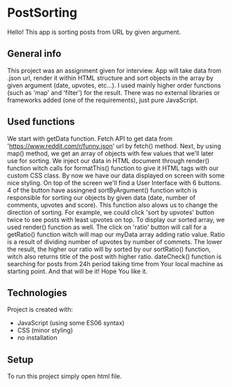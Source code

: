 # PostSorting
Hello! This app is sorting posts from URL by given argument.

## General info
This project was an assignment given for interview. App will take data from .json url, render it within HTML structure and sort objects in the array by given argument (date, upvotes, etc...). I used mainly higher order functions (such as 'map' and 'filter') for the result. There was no external libraries or frameworks added (one of the requirements), just pure JavaScript.

## Used functions
We start with getData function. Fetch API to get data from 'https://www.reddit.com/r/funny.json' url by fetch() method.
Next, by using map() method, we get an array of objects with few values that we'll later use for sorting. We inject our data in HTML document through render() function witch calls for formatThis() function to give it HTML tags with our custom CSS class.
By now we have our data displayed on screen with some nice styling.
On top of the screen we'll find a User Interface with 6 buttons. 4 of the button have assingned sortByArgument() function witch is responsible for sorting our objects by given data (date, number of comments, upvotes and score). This function also alows us to change the direction of sorting. For example, we could click 'sort by upvotes' button twice to see posts with least upvotes on top. To display our sorted array, we used render() function as well. The click on 'ratio' button will call for a getRatio() function witch will
map our myData array adding ratio value. Ratio is a result of dividing  number of upvotes by number of commets. The lower the result, the higher our ratio will by sorted by our sortRatio() function, witch also returns title of the post with higher ratio.
dateCheck() function is searching for posts from 24h period taking time from Your local machine as starting point.
And that will be it!
Hope You like it.


## Technologies
Project is created with: 
* JavaScript (using some ES06 syntax)
* CSS (minor styling)
* no installation 

## Setup
To run this project simply open html file.